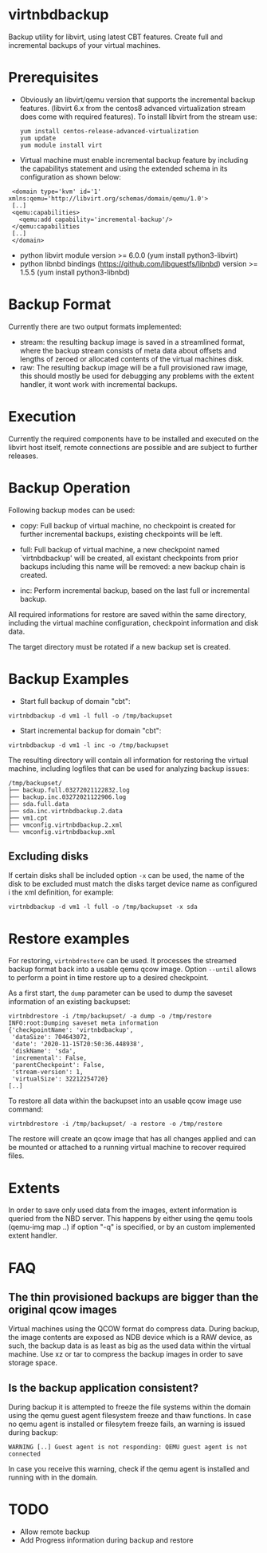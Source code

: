 # virtnbdbackup

Backup utility for libvirt, using latest CBT features. Create full and incremental backups of your virtual machines.

# Prerequisites

* Obviously an libvirt/qemu version that supports the incremental backup
  features. (libvirt 6.x from the centos8 advanced virtualization stream does
  come with required features). To install libvirt from the stream use:

  ```
  yum install centos-release-advanced-virtualization
  yum update
  yum module install virt
  ```

* Virtual machine must enable incremental backup feature by
  including the capabilitys statement and using the extended schema 
  in its configuration as shown below:
 
 ```
  <domain type='kvm' id='1' xmlns:qemu='http://libvirt.org/schemas/domain/qemu/1.0'>
  [..]
  <qemu:capabilities>
    <qemu:add capability='incremental-backup'/>
  </qemu:capabilities
  [..]
  </domain>
 ```
 
 * python libvirt module version  >= 6.0.0 (yum install python3-libvirt)
 * python libnbd bindings (https://github.com/libguestfs/libnbd) version >= 1.5.5 (yum install python3-libnbd)

# Backup Format

Currently there are two output formats implemented:

 * stream: the resulting backup image is saved in a streamlined format,
   where the backup stream consists of meta data about offsets and lengths
   of zeroed or allocated contents of the virtual machines disk.
 * raw: The resulting backup image will be a full provisioned raw image,
   this should mostly be used for debugging any problems with the extent
   handler, it wont work with incremental backups.
   
# Execution

Currently the required components have to be installed and executed on the
libvirt host itself, remote connections are possible and are subject to
further releases.

# Backup Operation

Following backup modes can be used:

* copy: Full backup of virtual machine, no checkpoint is created for further
  incremental backups, existing checkpoints will be left.

* full: Full backup of virtual machine, a new checkpoint named `virtnbdbackup'
  will be created, all existant checkpoints from prior backups including this name
  will be removed: a new backup chain is created.

* inc: Perform incremental backup, based on the last full or incremental backup.

All required informations for restore are saved within the same directory,
including the virtual machine configuration, checkpoint information and disk
data.

The target directory must be rotated if a new backup set is created.

# Backup Examples

* Start full backup of domain "cbt":

```
virtnbdbackup -d vm1 -l full -o /tmp/backupset
```

* Start incremental backup for domain "cbt":

```
virtnbdbackup -d vm1 -l inc -o /tmp/backupset
```

The resulting directory will contain all information for restoring the virtual
machine, including logfiles that can be used for analyzing backup issues:

```
/tmp/backupset/
├── backup.full.03272021122832.log
├── backup.inc.03272021122906.log
├── sda.full.data
├── sda.inc.virtnbdbackup.2.data
├── vm1.cpt
├── vmconfig.virtnbdbackup.2.xml
└── vmconfig.virtnbdbackup.xml
```

## Excluding disks

If certain disks shall be included option `-x` can be used, the name of the
disk to be excluded must match the disks target device name as configured i the
xml definition, for example:

```
virtnbdbackup -d vm1 -l full -o /tmp/backupset -x sda
```

# Restore examples

For restoring, `virtnbdrestore` can be used. It processes the streamed backup
format back into a usable qemu qcow image. Option `--until` allows to perform a
point in time restore up to a desired checkpoint.

As a first start, the `dump` parameter can be used to dump the saveset
information of an existing backupset:

```
virtnbdrestore -i /tmp/backupset/ -a dump -o /tmp/restore 
INFO:root:Dumping saveset meta information
{'checkpointName': 'virtnbdbackup',
 'dataSize': 704643072,
 'date': '2020-11-15T20:50:36.448938',
 'diskName': 'sda',
 'incremental': False,
 'parentCheckpoint': False,
 'stream-version': 1,
 'virtualSize': 32212254720}
[..]
```

To restore all data within the backupset into an usable qcow image use
command:

```
virtnbdrestore -i /tmp/backupset/ -a restore -o /tmp/restore
```

The restore will create an qcow image that has all changes applied and can be
mounted or attached to a running virtual machine to recover required files.

# Extents

In order to save only used data from the images, extent information is queried
from the NBD server. This happens by either using the qemu tools (qemu-img map
..) if option "-q" is specified, or by an custom implemented extent handler.

# FAQ
## The thin provisioned backups are bigger than the original qcow images

Virtual machines using the QCOW format do compress data. During backup, the image
contents are exposed as NDB device which is a RAW device, as such, the backup data
is as least as big as the used data within the virtual machine. Use xz or tar to
compress the backup images in order to save storage space.

## Is the backup application consistent?

During backup it is attempted to freeze the file systems within the
domain using the qemu guest agent filesystem freeze and thaw functions.
In case no qemu agent is installed or filesytem freeze fails, an warning
is issued during backup:

```
WARNING [..] Guest agent is not responding: QEMU guest agent is not connected
```

In case you receive this warning, check if the qemu agent is installed and
running with in the domain.


# TODO

 * Allow remote backup
 * Add Progress information during backup and restore
